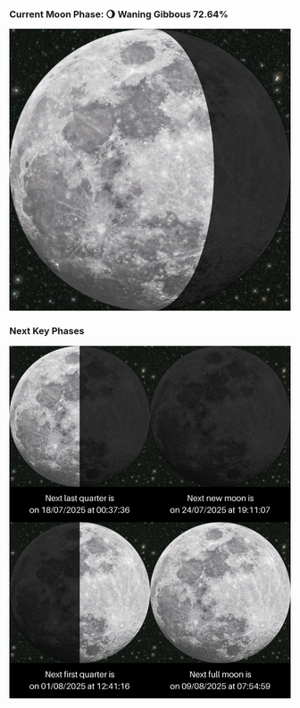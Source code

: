 ### Current Moon Phase: 🌖 Waning Gibbous 72.64%
![Moon Phase](moonphase.png)
### Next Key Phases
![Gallery](gallery.png)